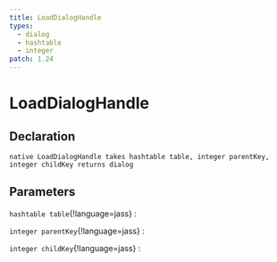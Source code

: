 ```yaml
---
title: LoadDialogHandle
types:
  - dialog
  - hashtable
  - integer
patch: 1.24
---
```


# LoadDialogHandle

## Declaration

```jass
native LoadDialogHandle takes hashtable table, integer parentKey, integer childKey returns dialog
```

## Parameters
`hashtable table`{!language=jass}
: 

`integer parentKey`{!language=jass}
: 

`integer childKey`{!language=jass}
: 
